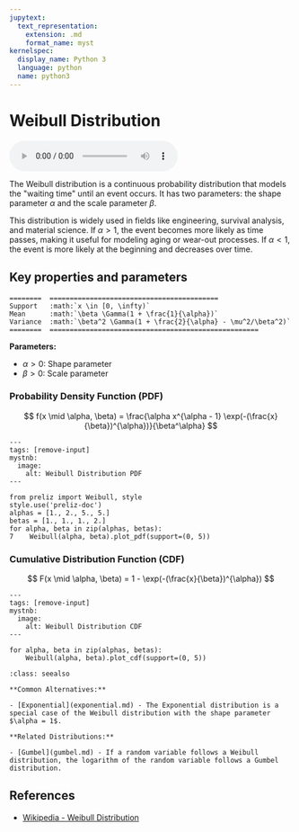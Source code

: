 ```yaml
---
jupytext:
  text_representation:
    extension: .md
    format_name: myst
kernelspec:
  display_name: Python 3
  language: python
  name: python3
---
```

# Weibull Distribution

<audio controls> <source src="../../_static/weibull.mp3" type="audio/mpeg"> This browser cannot play the pronunciation audio file for this distribution. </audio>

The Weibull distribution is a continuous probability distribution that models the "waiting time" until an event occurs. It has two parameters: the shape parameter $\alpha$ and the scale parameter $\beta$.

This distribution is widely used in fields like engineering, survival analysis, and material science. If $\alpha > 1$, the event becomes more likely as time passes, making it useful for modeling aging or wear-out processes. If $\alpha < 1$, the event is more likely at the beginning and decreases over time.

## Key properties and parameters

```{eval-rst}
========  ==========================================
Support   :math:`x \in [0, \infty)`
Mean      :math:`\beta \Gamma(1 + \frac{1}{\alpha})`
Variance  :math:`\beta^2 \Gamma(1 + \frac{2}{\alpha} - \mu^2/\beta^2)`
========  ====================================================
```

**Parameters:**

- $\alpha > 0$: Shape parameter
- $\beta > 0$: Scale parameter

### Probability Density Function (PDF)

$$
f(x \mid \alpha, \beta) = \frac{\alpha x^{\alpha - 1} \exp(-(\frac{x}{\beta})^{\alpha})}{\beta^\alpha}
$$

```{code-cell}
---
tags: [remove-input]
mystnb:
  image:
    alt: Weibull Distribution PDF
---

from preliz import Weibull, style
style.use('preliz-doc')
alphas = [1., 2., 5., 5.]
betas = [1., 1., 1., 2.]
for alpha, beta in zip(alphas, betas):
7    Weibull(alpha, beta).plot_pdf(support=(0, 5))
```

### Cumulative Distribution Function (CDF)

$$
F(x \mid \alpha, \beta) = 1 - \exp(-(\frac{x}{\beta})^{\alpha})
$$

```{code-cell}
---
tags: [remove-input]
mystnb:
  image:
    alt: Weibull Distribution CDF
---

for alpha, beta in zip(alphas, betas):
    Weibull(alpha, beta).plot_cdf(support=(0, 5))
```

```{seealso}
:class: seealso

**Common Alternatives:**

- [Exponential](exponential.md) - The Exponential distribution is a special case of the Weibull distribution with the shape parameter $\alpha = 1$.

**Related Distributions:**

- [Gumbel](gumbel.md) - If a random variable follows a Weibull distribution, the logarithm of the random variable follows a Gumbel distribution.
```

## References

- [Wikipedia - Weibull Distribution](https://en.wikipedia.org/wiki/Weibull_distribution)